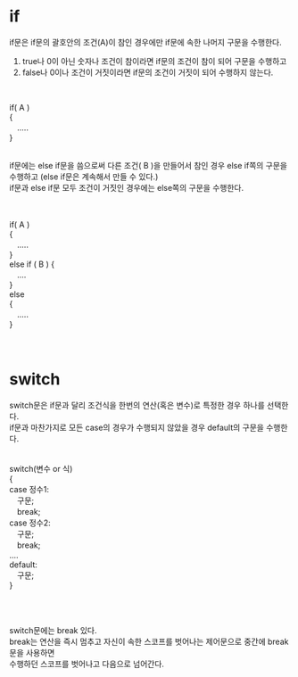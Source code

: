 if
=================
if문은 if문의 괄호안의 조건(A)이 참인 경우에만 if문에 속한 나머지 구문을 수행한다.  
1. true나 0이 아닌 숫자나 조건이 참이라면 if문의 조건이 참이 되어 구문을 수행하고  
2. false나 0이나 조건이 거짓이라면 if문의 조건이 거짓이 되어 수행하지 않는다.  

<br>

if( A )  
{  
　.....  
}  
<br>

if문에는 else if문을 씀으로써 다른 조건( B )을 만들어서 참인 경우 else if쪽의 구문을 수행하고 (else if문은 계속해서 만들 수 있다.)  
if문과 else if문 모두 조건이 거짓인 경우에는 else쪽의 구문을 수행한다.  
<br><br>

if( A )  
{  
　.....  
}  
else if ( B )
{  
　....  
}  
else  
{  
　.....  
}  
<br><br>
  

switch
=====================
switch문은 if문과 달리 조건식을 한번의 연산(혹은 변수)로 특정한 경우 하나를 선택한다.  
if문과 마찬가지로 모든 case의 경우가 수행되지 않았을 경우 default의 구문을 수행한다.  
<br><br>
switch(변수 or 식)  
{  
case 정수1:  
　구문;  
　break;  
case 정수2:  
　구문;  
　break;  
....  
default:  
　구문;  
}  

<br><br>

switch문에는 break 있다.  
break는 연산을 즉시 멈추고 자신이 속한 스코프를 벗어나는 제어문으로 중간에 break문을 사용하면  
수행하던 스코프를 벗어나고 다음으로 넘어간다.
